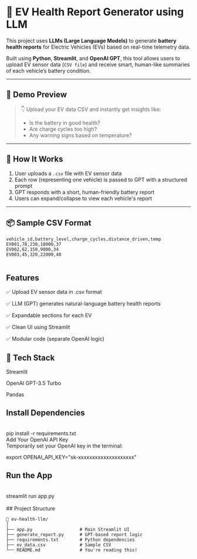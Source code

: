 # 🔋 EV Health Report Generator using LLM

This project uses **LLMs (Large Language Models)** to generate **battery health reports** for Electric Vehicles (EVs) based on real-time telemetry data.

Built using **Python**, **Streamlit**, and **OpenAI GPT**, this tool allows users to upload EV sensor data (`CSV file`) and receive smart, human-like summaries of each vehicle’s battery condition.

---

## 🚀 Demo Preview

> 👇 Upload your EV data CSV and instantly get insights like:
> - Is the battery in good health?
> - Are charge cycles too high?
> - Any warning signs based on temperature?


---

## 🧠 How It Works

1. User uploads a `.csv` file with EV sensor data
2. Each row (representing one vehicle) is passed to GPT with a structured prompt
3. GPT responds with a short, human-friendly battery report
4. Users can expand/collapse to view each vehicle's report

---

## 📦 Sample CSV Format

```csv
vehicle_id,battery_level,charge_cycles,distance_driven,temp
EV001,78,230,18000,37
EV002,62,150,9000,34
EV003,45,320,22000,40


```
## Features
✅ Upload EV sensor data in .csv format

✅ LLM (GPT) generates natural-language battery health reports

✅ Expandable sections for each EV

✅ Clean UI using Streamlit

✅ Modular code (separate OpenAI logic)


## 🔧 Tech Stack
Streamlit

OpenAI GPT-3.5 Turbo

Pandas



## Install Dependencies

<br>
pip install -r requirements.txt
<br>
Add Your OpenAI API Key
<br>
Temporarily set your OpenAI key in the terminal:

<br>

export OPENAI_API_KEY="sk-xxxxxxxxxxxxxxxxxxxx"
<br>
## Run the App
<br>
streamlit run app.py
<br>
<br>
## Project Structure

```
📁 ev-health-llm/
│
├── app.py                  # Main Streamlit UI
├── generate_report.py      # GPT-based report logic
├── requirements.txt        # Python dependencies
├── ev_data.csv             # Sample CSV
└── README.md               # You're reading this!
```
